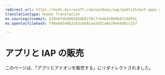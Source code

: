 ```yaml
---
redirect_url: https://msdn.microsoft.com/windows/uwp/publish/put-apps-and-add-ons-on-sale
translationtype: Human Translation
ms.sourcegitcommit: b10e6fd50001664b627bc7cb4bd29b9b83140fdc
ms.openlocfilehash: f96e0d54862c82c6b41aa3d31a0e29e49d6cc157

---
```


# アプリと IAP の販売


このページは、「アプリとアドオンを販売する」にリダイレクトされました。



<!--HONumber=Aug16_HO5-->


